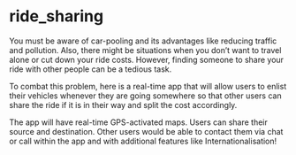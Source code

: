 # ride_sharing

You must be aware of car-pooling and its advantages like reducing traffic and pollution. Also, there might be situations when you don’t want to travel alone or cut down your ride costs. However, finding someone to share your ride with other people can be a tedious task. 

To combat this problem, here is a real-time app that will allow users to enlist their vehicles whenever they are going somewhere so that other users can share the ride if it is in their way and split the cost accordingly.

The app will have real-time GPS-activated maps. Users can share their source and destination. Other users would be able to contact them via chat or call within the app and with additional features like Internationalisation!
